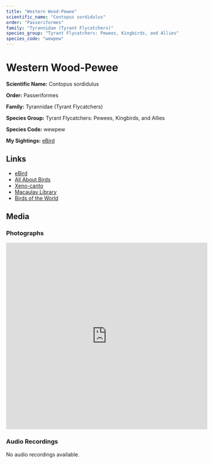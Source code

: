 ```yaml
---
title: "Western Wood-Pewee"
scientific_name: "Contopus sordidulus"
order: "Passeriformes"
family: "Tyrannidae (Tyrant Flycatchers)"
species_group: "Tyrant Flycatchers: Pewees, Kingbirds, and Allies"
species_code: "wewpew"
---
```


# Western Wood-Pewee

**Scientific Name:** Contopus sordidulus

**Order:** Passeriformes

**Family:** Tyrannidae (Tyrant Flycatchers)

**Species Group:** Tyrant Flycatchers: Pewees, Kingbirds, and Allies

**Species Code:** wewpew

**My Sightings:** [eBird](https://ebird.org/lifelist?r=world&time=life&spp=wewpew)

## Links
* [eBird](https://ebird.org/species/wewpew) 
* [All About Birds](https://www.allaboutbirds.org/guide/wewpew) 
* [Xeno-canto](https://www.xeno-canto.org/species/contopus-sordidulus) 
* [Macaulay Library](https://search.macaulaylibrary.org/catalog?taxonCode=wewpew&sort=rating_rank_desc)
* [Birds of the World](https://birdsoftheworld.org/bow/species/wewpew)

## Media
### Photographs
<iframe src="https://macaulaylibrary.org/asset/619037692/embed" width="550" height="510" frameborder="0" allowfullscreen></iframe>

### Audio Recordings
No audio recordings available.

